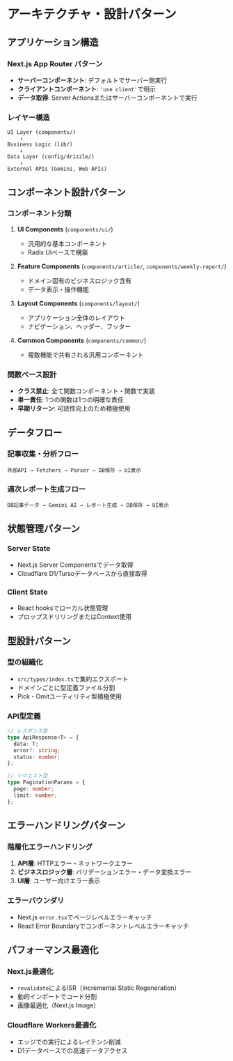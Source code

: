 # アーキテクチャ・設計パターン

## アプリケーション構造

### Next.js App Router パターン
- **サーバーコンポーネント**: デフォルトでサーバー側実行
- **クライアントコンポーネント**: `'use client'`で明示
- **データ取得**: Server Actionsまたはサーバーコンポーネントで実行

### レイヤー構造
```
UI Layer (components/) 
    ↓
Business Logic (lib/)
    ↓  
Data Layer (config/drizzle/)
    ↓
External APIs (Gemini, Web APIs)
```

## コンポーネント設計パターン

### コンポーネント分類
1. **UI Components** (`components/ui/`)
   - 汎用的な基本コンポーネント
   - Radix UIベースで構築

2. **Feature Components** (`components/article/`, `components/weekly-report/`)
   - ドメイン固有のビジネスロジック含有
   - データ表示・操作機能

3. **Layout Components** (`components/layout/`)
   - アプリケーション全体のレイアウト
   - ナビゲーション、ヘッダー、フッター

4. **Common Components** (`components/common/`)
   - 複数機能で共有される汎用コンポーネント

### 関数ベース設計
- **クラス禁止**: 全て関数コンポーネント・関数で実装
- **単一責任**: 1つの関数は1つの明確な責任
- **早期リターン**: 可読性向上のため積極使用

## データフロー

### 記事収集・分析フロー
```
外部API → Fetchers → Parser → DB保存 → UI表示
```

### 週次レポート生成フロー
```
DB記事データ → Gemini AI → レポート生成 → DB保存 → UI表示
```

## 状態管理パターン

### Server State
- Next.js Server Componentsでデータ取得
- Cloudflare D1/Tursoデータベースから直接取得

### Client State  
- React hooksでローカル状態管理
- プロップスドリリングまたはContext使用

## 型設計パターン

### 型の組織化
- `src/types/index.ts`で集約エクスポート
- ドメインごとに型定義ファイル分割
- Pick・Omitユーティリティ型積極使用

### API型定義
```typescript
// レスポンス型
type ApiResponse<T> = {
  data: T;
  error?: string;
  status: number;
};

// リクエスト型
type PaginationParams = {
  page: number;
  limit: number;
};
```

## エラーハンドリングパターン

### 階層化エラーハンドリング
1. **API層**: HTTPエラー・ネットワークエラー
2. **ビジネスロジック層**: バリデーションエラー・データ変換エラー
3. **UI層**: ユーザー向けエラー表示

### エラーバウンダリ
- Next.js `error.tsx`でページレベルエラーキャッチ
- React Error Boundaryでコンポーネントレベルエラーキャッチ

## パフォーマンス最適化

### Next.js最適化
- `revalidate`によるISR（Incremental Static Regeneration）
- 動的インポートでコード分割
- 画像最適化（Next.js Image）

### Cloudflare Workers最適化
- エッジでの実行によるレイテンシ削減
- D1データベースでの高速データアクセス